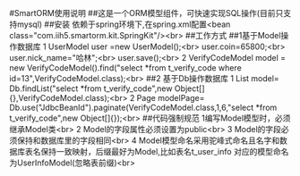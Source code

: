 #SmartORM使用说明
##这是一个ORM模型组件，可快速实现SQL操作(目前只支持mysql)
##安装
依赖于spring环境下,在spring.xml配置\<bean class="com.iih5.smartorm.kit.SpringKit"/\>\<br>
##工作方式
##1基于Model操作数据库
1 UserModel user =new UserModel();\<br>
  user.coin=65800;\<br>
  user.nick_name="哈林";\<br>
  user.save();\<br>
2 VerifyCodeModel model = new VerifyCodeModel().find("select *from t_verify_code where id=13",VerifyCodeModel.class);\<br>
##2 基于Db操作数据库
1 List<VerifyCodeModel> model= Db.findList("select *from t_verify_code",new Object[]{},VerifyCodeModel.class);\<br>
2 Page<VerifyCodeModel> modelPage= Db.use("JdbcBeanId").paginate(VerifyCodeModel.class,1,6,"select *from t_verify_code",new Object[]{});\<br>
##代码强制规范
1编写Model模型时，必须继承Model类\<br>
2 Model的字段属性必须设置为public\<br>
3 Model的字段必须保持和数据库里的字段相同\<br>
4 Model模型命名采用驼峰式命名且名字和数据库表名保持一致映射，后缀最好为Model,比如表名t_user_info 对应的模型命名为UserInfoModel(忽略表前缀)\<br>




